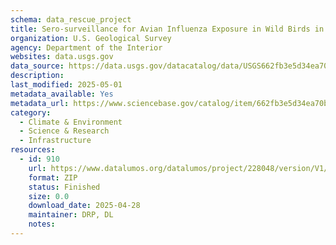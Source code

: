 ```yaml
---
schema: data_rescue_project 
title: Sero-surveillance for Avian Influenza Exposure in Wild Birds in Iceland, 2012-2017
organization: U.S. Geological Survey
agency: Department of the Interior
websites: data.usgs.gov
data_source: https://data.usgs.gov/datacatalog/data/USGS662fb3e5d34ea70bd5f26088
description: 
last_modified: 2025-05-01
metadata_available: Yes
metadata_url: https://www.sciencebase.gov/catalog/item/662fb3e5d34ea70bd5f26088
category:
  - Climate & Environment 
  - Science & Research 
  - Infrastructure 
resources:
  - id: 910
    url: https://www.datalumos.org/datalumos/project/228048/version/V1/view
    format: ZIP
    status: Finished
    size: 0.0
    download_date: 2025-04-28
    maintainer: DRP, DL
    notes: 
---
```

